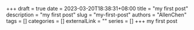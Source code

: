 +++ 
draft = true
date = 2023-03-20T18:38:31+08:00
title = "my first post"
description = "my first post"
slug = "my-first-post"
authors = "AllenChen"
tags = []
categories = []
externalLink = ""
series = []
+++
my first post
